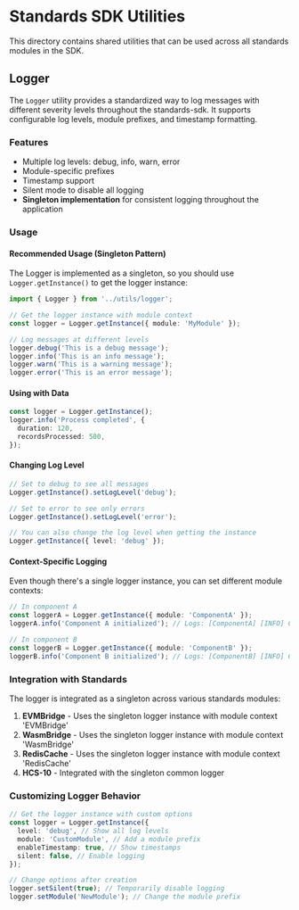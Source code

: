 # Standards SDK Utilities

This directory contains shared utilities that can be used across all standards modules in the SDK.

## Logger

The `Logger` utility provides a standardized way to log messages with different severity levels throughout the standards-sdk. It supports configurable log levels, module prefixes, and timestamp formatting.

### Features

- Multiple log levels: debug, info, warn, error
- Module-specific prefixes
- Timestamp support
- Silent mode to disable all logging
- **Singleton implementation** for consistent logging throughout the application

### Usage

#### Recommended Usage (Singleton Pattern)

The Logger is implemented as a singleton, so you should use `Logger.getInstance()` to get the logger instance:

```typescript
import { Logger } from '../utils/logger';

// Get the logger instance with module context
const logger = Logger.getInstance({ module: 'MyModule' });

// Log messages at different levels
logger.debug('This is a debug message');
logger.info('This is an info message');
logger.warn('This is a warning message');
logger.error('This is an error message');
```

#### Using with Data

```typescript
const logger = Logger.getInstance();
logger.info('Process completed', {
  duration: 120,
  recordsProcessed: 500,
});
```

#### Changing Log Level

```typescript
// Set to debug to see all messages
Logger.getInstance().setLogLevel('debug');

// Set to error to see only errors
Logger.getInstance().setLogLevel('error');

// You can also change the log level when getting the instance
Logger.getInstance({ level: 'debug' });
```

#### Context-Specific Logging

Even though there's a single logger instance, you can set different module contexts:

```typescript
// In component A
const loggerA = Logger.getInstance({ module: 'ComponentA' });
loggerA.info('Component A initialized'); // Logs: [ComponentA] [INFO] Component A initialized

// In component B
const loggerB = Logger.getInstance({ module: 'ComponentB' });
loggerB.info('Component B initialized'); // Logs: [ComponentB] [INFO] Component B initialized
```

### Integration with Standards

The logger is integrated as a singleton across various standards modules:

1. **EVMBridge** - Uses the singleton logger instance with module context 'EVMBridge'
2. **WasmBridge** - Uses the singleton logger instance with module context 'WasmBridge'
3. **RedisCache** - Uses the singleton logger instance with module context 'RedisCache'
4. **HCS-10** - Integrated with the singleton common logger

### Customizing Logger Behavior

```typescript
// Get the logger instance with custom options
const logger = Logger.getInstance({
  level: 'debug', // Show all log levels
  module: 'CustomModule', // Add a module prefix
  enableTimestamp: true, // Show timestamps
  silent: false, // Enable logging
});

// Change options after creation
logger.setSilent(true); // Temporarily disable logging
logger.setModule('NewModule'); // Change the module prefix
```
